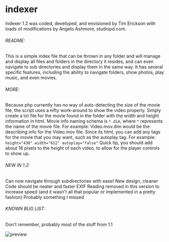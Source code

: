 # indexer

Indexer 1.2 was coded, developed, and envisioned by Tim Erickson with loads of modifications by Angelo Ashmore, studiopd.com.

###### README:
This is a simple index file that can be thrown in any folder and will manage and display all files and folders in the directory it resides, and can even navigate to sub directories and display them in the same way.
It has several specific features, including the ability to navigate folders, show photos, play music, and even movies.

###### MORE:
Because php currently has no way of auto-detecting the size of the movie file, the script uses a nifty work-around to show the video properly.
Simply create a txt file for the movie found in the folder with the width and height information in html.
Movie info naming schema is `*.dim`, where `*` represents the name of the movie file.
For example: Video.mov.dim would be the describing info for the Video.mov file.
Since its html, you can add any tags for the movie that you may want, such as the autoplay tag.
For example: `height="430" width="612" autoplay="false"`
Quick tip, you should add about 16 pixels to the height of each video, to allow for the player controls to show up.

###### NEW IN 1.2:
Can now navigate through subdirectories with ease!
New design, cleaner
Code should be neater and faster
EXIF Reading removed in this version to increase speed (and it wasn't all that popular or implemented in a pretty fashion)
Probably something I missed

###### KNOWN BUG LIST:
Don't remember, probably most of the stuff from 1.1

![preview](https://raw.githubusercontent.com/neutyp/indexer/master/indexer/indexer.png)
